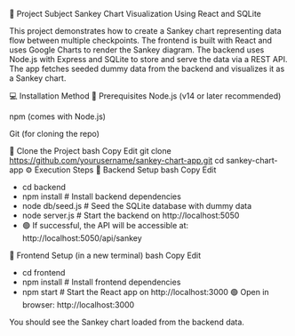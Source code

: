 📘 Project Subject
Sankey Chart Visualization Using React and SQLite

This project demonstrates how to create a Sankey chart representing data flow between multiple checkpoints. The frontend is built with React and uses Google Charts to render the Sankey diagram. The backend uses Node.js with Express and SQLite to store and serve the data via a REST API. The app fetches seeded dummy data from the backend and visualizes it as a Sankey chart.

💻 Installation Method
🔁 Prerequisites
Node.js (v14 or later recommended)

npm (comes with Node.js)

Git (for cloning the repo)

🧱 Clone the Project
bash
Copy
Edit
git clone https://github.com/yourusername/sankey-chart-app.git
cd sankey-chart-app
⚙️ Execution Steps
🔹 Backend Setup
bash
Copy
Edit
- cd backend
- npm install                # Install backend dependencies
- node db/seed.js           # Seed the SQLite database with dummy data
- node server.js            # Start the backend on http://localhost:5050
- 🟢 If successful, the API will be accessible at:
http://localhost:5050/api/sankey

🔹 Frontend Setup (in a new terminal)
bash
Copy
Edit
- cd frontend
- npm install                # Install frontend dependencies
- npm start                  # Start the React app on http://localhost:3000
🟢 Open in browser:
http://localhost:3000

You should see the Sankey chart loaded from the backend data.
